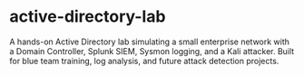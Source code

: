 # active-directory-lab
A hands-on Active Directory lab simulating a small enterprise network with a Domain Controller, Splunk SIEM, Sysmon logging, and a Kali attacker. Built for blue team training, log analysis, and future attack detection projects.
